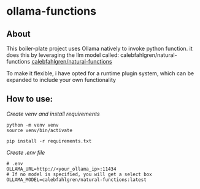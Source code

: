 # ollama-functions

## About

This boiler-plate project uses Ollama  natively to invoke python function.
it does this by leveraging the llm model called: calebfahlgren/natural-functions [calebfahlgren/natural-functions](https://ollama.com/calebfahlgren/natural-functions)

To make it flexible, i have opted for a runtime plugin system, which can be expanded to include your own functionality

## How to use:

*Create venv and install requirements*
```
python -m venv venv
source venv/bin/activate

pip install -r requirements.txt
```

*Create .env file*
```
# .env
OLLAMA_URL=http://<your_ollama_ip>:11434
# If no model is specified, you will get a select box
OLLAMA_MODEL=calebfahlgren/natural-functions:latest

```